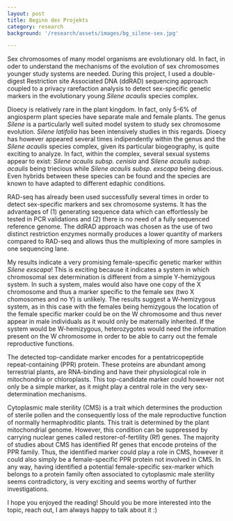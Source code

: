 ```yaml
---
layout: post
title: Beginn des Projekts
category: research
background: '/research/assets/images/bg_silene-sex.jpg'

---
```


Sex chromosomes of many model organisms are evolutionary old. In fact, in oder to understand the mechanisms of the evolution of sex chromosomes younger study systems are needed. During this project, I used a double-digest Restriction site Associated DNA (ddRAD) sequencing approach coupled to a privacy rarefaction analysis to detect sex-specific genetic markers in the evolutionary young *Silene acaulis* species complex.

Dioecy is relatively rare in the plant kingdom. In fact, only 5-6% of angiosperm plant species have separate male and female plants. The genus *Silene* is a particularly well suited model system to study sex chromosome evolution. *Silene latifolia* has been intensively studies in this regards. Dioecy has however appeared several times indipendently within the genus and the *Silene acaulis* species complex, given its particular biogeography, is quite exciting to analyze. In fact, within the complex, several sexual systems appear to exist: *Silene acaulis subsp. cenisia* and *Silene acaulis subsp. acaulis* being triecious while *Silene acaulis subsp. exscapa* being diecious. Even hybrids between these species can be found and the species are known to have adapted to different edaphic conditions.

RAD-seq has already been used successfully several times in order to detect sex-specific markers and sex chromosome systems. It has the advantages of (1) generating sequence data which can effortlessly be tested in PCR validations and (2) there is no need of a fully sequenced reference genome. The ddRAD approach was chosen as the use of two distinct restriction enzymes normally produces a lower quantity of markers compared to RAD-seq and allows thus the multiplexing of more samples in one sequencing lane.

My results indicate a very promising female-specific genetic marker within *Silene exscapa*! This is exciting because it indicates a system in which chromosomal sex determination is different from a simple Y-hemizygous system. In such a system, males would also have one copy of the X chromosome and thus a marker specific to the female sex (two X chomosomes and no Y) is unlikely. The results suggest a W-hemizygous system, as in this case with the females being hemizygous the location of the female specific marker could be on the W chromosome and thus never appear in male individuals as it would only be maternally inherited. If the system would be W-hemizygous, heterozygotes would need the information present on the W chromosome in order to be able to carry out the female reproductive functions.

The detected top-candidate marker encodes for a pentatricopeptide repeat-containing (PPR) protein. These proteins are abundant among terrestrial plants, are RNA-binding and have their physiological role in mitochondria or chloroplasts. This top-candidate marker could however not only be a simple marker, as it might play a central role in the very sex-determination mechanisms.

Cytoplasmic male sterility (CMS) is a trait which determines the production of sterile pollen and the consequently loss of the male reproductive function of normally hermaphroditic plants. This trait is determined by the plant mitochondrial genome. However, this condition can be suppressed by carrying nuclear genes called restorer-of-fertility (Rf) genes. The majority of studies about CMS has identified Rf genes that encode proteins of the PPR family. Thus, the identified marker could play a role in CMS, however it could also simply be a female-specific PPR protein not involved in CMS. In any way, having identified a potential female-specific sex-marker which belongs to a protein family often associated to cytoplasmic male sterility seems contradictory, is very exciting and seems worthy of further investigations.

I hope you enjoyed the reading! Should you be more interested into the topic, reach out, I am always happy to talk about it  :)